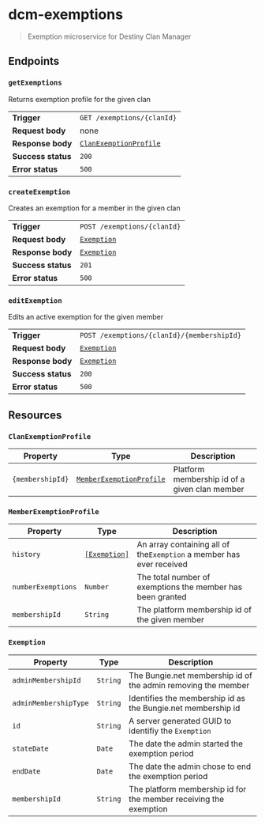 # dcm-exemptions

> Exemption microservice for Destiny Clan Manager

## Endpoints

### `getExemptions`

Returns exemption profile for the given clan

|                    |                                                 |
| ------------------ | ----------------------------------------------- |
| **Trigger**        | `GET /exemptions/{clanId}`                      |
| **Request body**   | none                                            |
| **Response body**  | [`ClanExemptionProfile`](#ClanExemptionProfile) |
| **Success status** | `200`                                           |
| **Error status**   | `500`                                           |

### `createExemption`

Creates an exemption for a member in the given clan

|                    |                             |
| ------------------ | --------------------------- |
| **Trigger**        | `POST /exemptions/{clanId}` |
| **Request body**   | [`Exemption`](#Exemption)   |
| **Response body**  | [`Exemption`](#Exemption)   |
| **Success status** | `201`                       |
| **Error status**   | `500`                       |

### `editExemption`

Edits an active exemption for the given member

|                    |                                            |
| ------------------ | ------------------------------------------ |
| **Trigger**        | `POST /exemptions/{clanId}/{membershipId}` |
| **Request body**   | [`Exemption`](#Exemption)                  |
| **Response body**  | [`Exemption`](#Exemption)                  |
| **Success status** | `200`                                      |
| **Error status**   | `500`                                      |

## Resources

### `ClanExemptionProfile`

| Property         | Type                                                | Description                                   |
| ---------------- | --------------------------------------------------- | --------------------------------------------- |
| `{membershipId}` | [`MemberExemptionProfile`](#MemberExemptionProfile) | Platform membership id of a given clan member |

### `MemberExemptionProfile`

| Property           | Type                        | Description                                                          |
| ------------------ | --------------------------- | -------------------------------------------------------------------- |
| `history`          | [`[Exemption]`](#Exemption) | An array containing all of the`Exemption` a member has ever received |
| `numberExemptions` | `Number`                    | The total number of exemptions the member has been granted           |
| `membershipId`     | `String`                    | The platform membership id of the given member                       |

### `Exemption`

| Property              | Type     | Description                                                       |
| --------------------- | -------- | ----------------------------------------------------------------- |
| `adminMembershipId`   | `String` | The Bungie.net membership id of the admin removing the member     |
| `adminMembershipType` | `String` | Identifies the membership id as the Bungie.net membership id      |
| `id`                  | `String` | A server generated GUID to identifiy the `Exemption`              |
| `stateDate`           | `Date`   | The date the admin started the exemption period                   |
| `endDate`             | `Date`   | The date the admin chose to end the exemption period              |
| `membershipId`        | `String` | The platform membership id for the member receiving the exemption |
